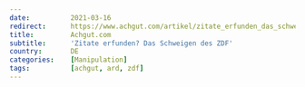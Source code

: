 ```yaml
---
date:          2021-03-16
redirect:      https://www.achgut.com/artikel/zitate_erfunden_das_schweigen_des_zdf
title:         Achgut.com
subtitle:      'Zitate erfunden? Das Schweigen des ZDF'
country:       DE
categories:    [Manipulation]
tags:          [achgut, ard, zdf]
---
```

